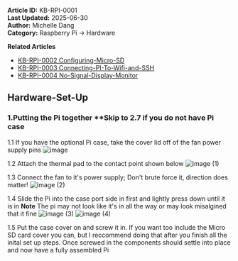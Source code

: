 **Article ID:** KB-RPI-0001  
**Last Updated:** 2025-06-30  
**Author:** Michelle Dang   
**Category:** Raspberry Pi → Hardware  

**Related Articles**
- [KB-RPI-0002 Configuring-Micro-SD](https://github.com/MichelleD720/raspberrypi-setup-guide/blob/main/Configuring-Micro-SD.md)
- [KB-RPI-0003 Connecting-PI-To-Wifi-and-SSH](https://github.com/MichelleD720/raspberrypi-setup-guide/blob/main/Connecting-PI-To-Wifi-and-SSH.md)
- [KB-RPI-0004 No-Signal-Display-Monitor](https://github.com/MichelleD720/raspberrypi-setup-guide/blob/main/No-Signal-Display-Monitor.md)

## Hardware-Set-Up

### 1.Putting the Pi together **Skip to 2.7 if you do not have Pi case
1.1 If you have the optional Pi case, take the cover lid off of the fan power supply pins 
![image](https://github.com/user-attachments/assets/e2a7c8c0-aefd-4107-a07a-f49af144a980)

1.2 Attach the thermal pad to the contact point shown below 
![image (1)](https://github.com/user-attachments/assets/73fe7a19-0487-48e4-855a-2bb943a105be)

1.3 Connect the fan to it's power supply; Don't brute force it, direction does matter!
![image (2)](https://github.com/user-attachments/assets/f4182a31-4fae-4946-b3e2-1bd354e9490a)

1.4 Slide the Pi into the case port side in first and lightly press down until it is in
**Note** The pi may not look like it's in all the way or may look misalgined that it fine
![image (3)](https://github.com/user-attachments/assets/6209ecd0-1743-4239-9bc1-488517d0071d)
![image (4)](https://github.com/user-attachments/assets/81bf80fc-f1a8-4422-93c7-f9a7a3c0a1c6)

1.5 Put the case cover on and screw it in. If you want too include the Micro SD card cover you can, but I reccommend doing that after you finish all the inital set up steps. Once screwed in the components should settle into  place and now have a fully assembled Pi
